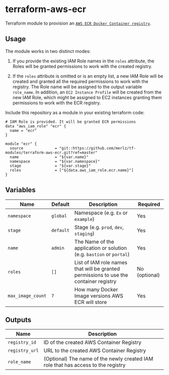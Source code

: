 # terraform-aws-ecr

Terraform module to provision an [`AWS ECR Docker Container registry`](https://aws.amazon.com/ecr/).


## Usage

The module works in two distinct modes:

1. If you provide the existing IAM Role names in the `roles` attribute, the Roles will be granted permissions to work with the created registry.

2. If the `roles` attribute is omitted or is an empty list, a new IAM Role will be created and granted all the required permissions to work with the registry.
The Role name will be assigned to the output variable `role_name`.
In addition, an `EC2 Instance Profile` will be created from the new IAM Role, which might be assigned to EC2 instances granting them permissions to work with the ECR registry.


Include this repository as a module in your existing terraform code:

```hcl
# IAM Role is provided. It will be granted ECR permissions
data "aws_iam_role" "ecr" {
  name = "ecr"
}

module "ecr" {
  source              = "git::https://github.com/merlz/tf-modules/terraform-aws-ecr.git?ref=master"
  name                = "${var.name}"
  namespace           = "${var.namespace}"
  stage               = "${var.stage}"
  roles               = ["${data.aws_iam_role.ecr.name}"]
}
```


## Variables

|  Name  |  Default  |  Description  |  Required  |
|--------|-----------|---------------|------------|
| `namespace` | `global` | Namespace (e.g. `Ex` or `example`) | Yes |
| `stage` | `default` | Stage (e.g. `prod`, `dev`, `staging`) | Yes |
| `name` | `admin` | The Name of the application or solution  (e.g. `bastion` or `portal`) | Yes |
| `roles` | `[]` | List of IAM role names that will be granted permissions to use the container registry | No (optional) |
| `max_image_count` | `7` | How many Docker Image versions AWS ECR will store | Yes |


## Outputs

|  Name  |  Description  |
|--------|---------------|
| `registry_id` | ID of the created AWS Container Registry |
| `registry_url` | URL to the created AWS Container Registry |
| `role_name` | (Optional) The name of the newly created IAM role that has access to the registry |
